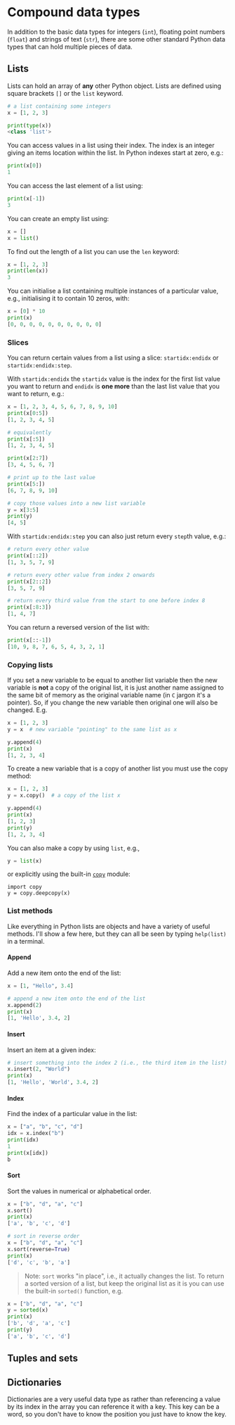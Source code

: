 # Compound data types

In addition to the basic data types for integers (`int`), floating point numbers (`float`) and
strings of text (`str`), there are some other standard Python data types that can hold multiple
pieces of data.

## Lists

Lists can hold an array of **any** other Python object. Lists are defined using square brackets `[]`
or the `list` keyword.

```python
# a list containing some integers
x = [1, 2, 3]

print(type(x))
<class 'list'>
```

You can access values in a list using their index. The index is an integer giving an items location
within the list. In Python indexes start at zero, e.g.:

```python
print(x[0])
1
```

You can access the last element of a list using:

```python
print(x[-1])
3
```

You can create an empty list using:

```python
x = []
x = list()
```

To find out the length of a list you can use the `len` keyword:

```python
x = [1, 2, 3]
print(len(x))
3
```

You can initialise a list containing multiple instances of a particular value, e.g., initialising it
to contain 10 zeros, with:

```python
x = [0] * 10
print(x)
[0, 0, 0, 0, 0, 0, 0, 0, 0, 0]
```

### Slices

You can return certain values from a list using a slice: `startidx:endidx` or `startidx:endidx:step`.

With `startidx:endidx` the `startidx` value is the index for the first list value you want to return
and `endidx` is **one more** than the last list value that you want to return, e.g.:

```python
x = [1, 2, 3, 4, 5, 6, 7, 8, 9, 10]
print(x[0:5])
[1, 2, 3, 4, 5]

# equivalently
print(x[:5])
[1, 2, 3, 4, 5]

print(x[2:7])
[3, 4, 5, 6, 7]

# print up to the last value
print(x[5:])
[6, 7, 8, 9, 10]

# copy those values into a new list variable
y = x[3:5]
print(y)
[4, 5]
```

With `startidx:endidx:step` you can also just return every `step`th value, e.g.:

```python
# return every other value
print(x[::2])
[1, 3, 5, 7, 9]

# return every other value from index 2 onwards
print(x[2::2])
[3, 5, 7, 9]

# return every third value from the start to one before index 8
print(x[:8:3])
[1, 4, 7]
```

You can return a reversed version of the list with:

```python
print(x[::-1])
[10, 9, 8, 7, 6, 5, 4, 3, 2, 1]
```

### Copying lists

If you set a new variable to be equal to another list variable then the new variable is **not** a
copy of the original list, it is just another name assigned to the same bit of memory as the
original variable name (in `C` jargon it's a pointer). So, if you change the new variable then
original one will also be changed. E.g.

```python
x = [1, 2, 3]
y = x  # new variable "pointing" to the same list as x

y.append(4)
print(x)
[1, 2, 3, 4]
```

To create a new variable that is a copy of another list you must use the copy method:

```python
x = [1, 2, 3]
y = x.copy()  # a copy of the list x

y.append(4)
print(x)
[1, 2, 3]
print(y)
[1, 2, 3, 4]
```

You can also make a copy by using `list`, e.g.,

```python
y = list(x)
```

or explicitly using the built-in [`copy`](https://docs.python.org/3/library/copy.html) module:

```
import copy
y = copy.deepcopy(x)
```

### List methods

Like everything in Python lists are objects and have a variety of useful methods. I'll show a few
here, but they can all be seen by typing `help(list)` in a terminal.

#### Append

Add a new item onto the end of the list:

```python
x = [1, "Hello", 3.4]

# append a new item onto the end of the list
x.append(2)
print(x)
[1, 'Hello', 3.4, 2]
```

#### Insert

Insert an item at a given index:

```python
# insert something into the index 2 (i.e., the third item in the list)
x.insert(2, "World")
print(x)
[1, 'Hello', 'World', 3.4, 2]
```

#### Index

Find the index of a particular value in the list:

```python
x = ["a", "b", "c", "d"]
idx = x.index("b")
print(idx)
1
print(x[idx])
b
```

#### Sort

Sort the values in numerical or alphabetical order.

```python
x = ["b", "d", "a", "c"] 
x.sort()
print(x)
['a', 'b', 'c', 'd']

# sort in reverse order
x = ["b", "d", "a", "c"] 
x.sort(reverse=True)
print(x)
['d', 'c', 'b', 'a']
```

> Note: `sort` works "in place", i.e., it actually changes the list. To return a sorted version of a
> list, but keep the original list as it is you can use the built-in `sorted()` function, e.g.

```python
x = ["b", "d", "a", "c"]
y = sorted(x)
print(x)
['b', 'd', 'a', 'c']
print(y)
['a', 'b', 'c', 'd']
```

## Tuples and sets

## Dictionaries

Dictionaries are a very useful data type as rather than referencing a value by its index in the
array you can reference it with a key. This key can be a word, so you don't have to know the
position you just have to know the key.